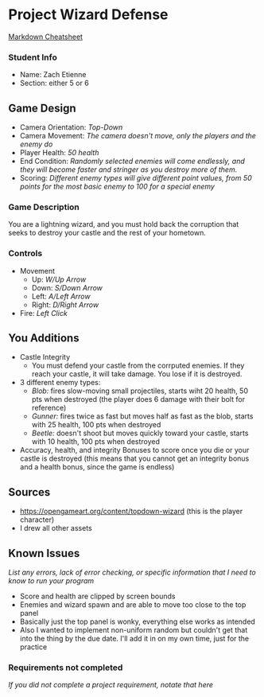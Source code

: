 # Project Wizard Defense

[Markdown Cheatsheet](https://github.com/adam-p/markdown-here/wiki/Markdown-Here-Cheatsheet)

### Student Info

-   Name: Zach Etienne
-   Section: either 5 or 6

## Game Design

-   Camera Orientation: _Top-Down_
-   Camera Movement: _The camera doesn't move, only the players and the enemy do_
-   Player Health: _50 health_
-   End Condition: _Randomly selected enemies will come endlessly, and they will become faster and stringer as you destroy more of them._
-   Scoring: _Different enemy types will give different point values, from 50 points for the most basic enemy to 100 for a special enemy_

### Game Description

You are a lightning wizard, and you must hold back the corruption that seeks to destroy your castle and the rest of your hometown.

### Controls

-   Movement
    -   Up: _W/Up Arrow_
    -   Down: _S/Down Arrow_
    -   Left: _A/Left Arrow_
    -   Right: _D/Right Arrow_
-   Fire: _Left Click_

## You Additions

-   Castle Integrity
    -   You must defend your castle from the corrputed enemies. If they reach your castle, it will take damage. You lose if it is destroyed.
-   3 different enemy types:
    -   _Blob:_  fires slow-moving small projectiles, starts wiht 20 health, 50 pts when destroyed (the player does 6 damage with their bolt for reference)
    -   _Gunner:_ fires twice as fast but moves half as fast as the blob, starts with 25 health, 100 pts when destroyed
    -   _Beetle:_ doesn't shoot but moves quickly toward your castle, starts with 10 health, 100 pts when destroyed
-   Accuracy, health, and integrity Bonuses to score once you die or your castle is destroyed (this means that you cannot get an integrity bonus and a health bonus, since the game is endless)

## Sources

-   https://opengameart.org/content/topdown-wizard (this is the player character)
-   I drew all other assets

## Known Issues

_List any errors, lack of error checking, or specific information that I need to know to run your program_
-   Score and health are clipped by screen bounds
-   Enemies and wizard spawn and are able to move too close to the top panel
-   Basically just the top panel is wonky, everything else works as intended
-   Also I wanted to implement non-uniform random but couldn't get that into the thing by the due date. I'll add it in on my own time, just for the practice

### Requirements not completed

_If you did not complete a project requirement, notate that here_

